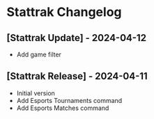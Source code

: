 # Stattrak Changelog

## [Stattrak Update] - 2024-04-12

- Add game filter

## [Stattrak Release] - 2024-04-11

- Initial version
- Add Esports Tournaments command
- Add Esports Matches command
